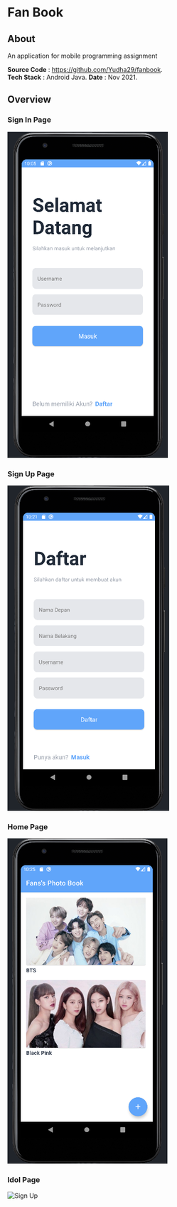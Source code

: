 # Fan Book

## About

An application for mobile programming assignment

**Source Code** : https://github.com/Yudha29/fanbook.  
**Tech Stack** : Android Java.
**Date** : Nov 2021.

## Overview

### Sign In Page

![Sign Up](https://raw.githubusercontent.com/Yudha29/project-publication/main/fanbook/images/login.png)

### Sign Up Page

![Sign Up](https://raw.githubusercontent.com/Yudha29/project-publication/main/fanbook/images/register.png)

### Home Page

![Sign Up](https://raw.githubusercontent.com/Yudha29/project-publication/main/fanbook/images/index.png)

### Idol Page

![Sign Up](https://raw.githubusercontent.com/Yudha29/project-publication/main/fanbook/images/home.png)
